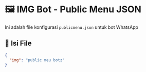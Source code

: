 # 🖼️ IMG Bot - Public Menu JSON

Ini adalah file konfigurasi `publicmenu.json` untuk bot WhatsApp

## 📂 Isi File
```json
{
  "img": "public meu botz"
}
